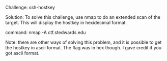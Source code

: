 Challenge:
ssh-hostkey

Solution:
To solve this challenge, use nmap to do an extended scan of the target. This will display the hostkey in hexidecimal format.

command: nmap -A ctf.stedwards.edu

Note: there are other ways of solving this problem, and it is possible to get the hostkey in ascii format. The flag was in hex though. I gave credit if you got ascii format.
